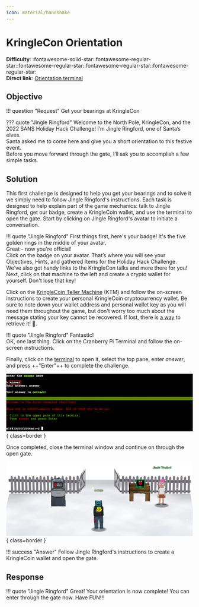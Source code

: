 ```yaml
---
icon: material/handshake
---
```


# KringleCon Orientation

**Difficulty**: :fontawesome-solid-star::fontawesome-regular-star::fontawesome-regular-star::fontawesome-regular-star::fontawesome-regular-star:<br/>
**Direct link**: [Orientation terminal](https://hhc22-wetty.kringlecon.com/?&challenge=orientation&id=208abc15-122f-4f27-b3e9-24a0cbe34c40)


## Objective

!!! question "Request"
    Get your bearings at KringleCon

??? quote "Jingle Ringford"
    Welcome to the North Pole, KringleCon, and the 2022 SANS Holiday Hack Challenge! I’m Jingle Ringford, one of Santa’s elves.<br/>
    Santa asked me to come here and give you a short orientation to this festive event.<br/>
    Before you move forward through the gate, I’ll ask you to accomplish a few simple tasks.<br/>


## Solution

This first challenge is designed to help you get your bearings and to solve it we simply need to follow Jingle Ringford's instructions. Each task is designed to help explain part of the game mechanics: talk to Jingle Ringford, get our badge, create a KringleCoin wallet, and use the terminal to open the gate. Start by clicking on Jingle Ringford's avatar to initiate a conversation.

!!! quote "Jingle Ringford"
    First things first, here's your badge! It's the five golden rings in the middle of your avatar.<br/>
    Great - now you're official!<br/>
    Click on the badge on your avatar. That’s where you will see your Objectives, Hints, and gathered Items for the Holiday Hack Challenge.<br/>
    We’ve also got handy links to the KringleCon talks and more there for you!<br/>
    Next, click on that machine to the left and create a crypto wallet for yourself. Don't lose that key!<br/>

Click on the [KringleCoin Teller Machine](https://prod-ktm-create.kringle.co.in?&challenge=atmcreate) (KTM) and follow the on-screen instructions to create your personal KringleCoin cryptocurrency wallet. Be sure to note down your wallet address and personal wallet key as you will need them throughout the game, but don't worry too much about the message stating your key cannot be recovered. If lost, there is [a way](../easter_eggs.md#the-discworld) to retrieve it! :santa:.

!!! quote "Jingle Ringford"
    Fantastic!<br/>
    OK, one last thing. Click on the Cranberry Pi Terminal and follow the on-screen instructions.

Finally, click on the [terminal](https://hhc22-wetty.kringlecon.com/?&challenge=orientation&id=208abc15-122f-4f27-b3e9-24a0cbe34c40) to open it, select the top pane, enter *answer*, and press ++"Enter"++ to complete the challenge.

![Terminal answer](../img/objectives/o1/the_answer_is_answer.png){ class=border }

Once completed, close the terminal window and continue on through the open gate.

![Open gate](../img/objectives/o1/open_gate.png){ class=border }

!!! success "Answer"
    Follow Jingle Ringford's instructions to create a KringleCoin wallet and open the gate.


## Response

!!! quote "Jingle Ringford"
    Great! Your orientation is now complete! You can enter through the gate now. Have FUN!!!
